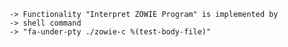     -> Functionality "Interpret ZOWIE Program" is implemented by
    -> shell command
    -> "fa-under-pty ./zowie-c %(test-body-file)"

